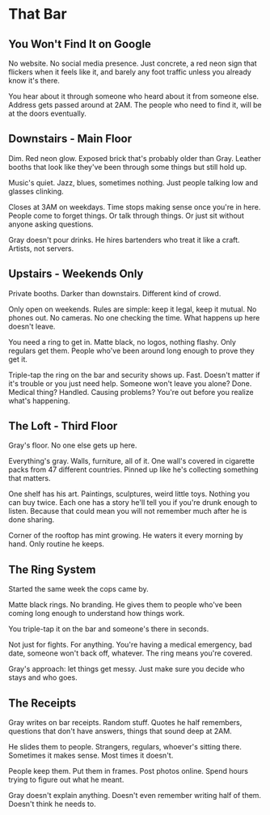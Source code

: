 # That Bar

## You Won't Find It on Google
No website. No social media presence. Just concrete, a red neon sign that flickers when it feels like it, and barely any foot traffic unless you already know it's there.

You hear about it through someone who heard about it from someone else. Address gets passed around at 2AM. The people who need to find it, will be at the doors eventually.

## Downstairs - Main Floor
Dim. Red neon glow. Exposed brick that's probably older than Gray. Leather booths that look like they've been through some things but still hold up.

Music's quiet. Jazz, blues, sometimes nothing. Just people talking low and glasses clinking.

Closes at 3AM on weekdays. Time stops making sense once you're in here. People come to forget things. Or talk through things. Or just sit without anyone asking questions.

Gray doesn't pour drinks. He hires bartenders who treat it like a craft. Artists, not servers.

## Upstairs - Weekends Only
Private booths. Darker than downstairs. Different kind of crowd.

Only open on weekends. Rules are simple: keep it legal, keep it mutual. No phones out. No cameras. No one checking the time. What happens up here doesn't leave.

You need a ring to get in. Matte black, no logos, nothing flashy. Only regulars get them. People who've been around long enough to prove they get it.

Triple-tap the ring on the bar and security shows up. Fast. Doesn't matter if it's trouble or you just need help. Someone won't leave you alone? Done. Medical thing? Handled. Causing problems? You're out before you realize what's happening.

## The Loft - Third Floor
Gray's floor. No one else gets up here.

Everything's gray. Walls, furniture, all of it. One wall's covered in cigarette packs from 47 different countries. Pinned up like he's collecting something that matters.

One shelf has his art. Paintings, sculptures, weird little toys. Nothing you can buy twice. Each one has a story he'll tell you if you're drunk enough to listen. Because that could mean you will not remember much after he is done sharing.

Corner of the rooftop has mint growing. He waters it every morning by hand. Only routine he keeps.

## The Ring System
Started the same week the cops came by.

Matte black rings. No branding. He gives them to people who've been coming long enough to understand how things work.

You triple-tap it on the bar and someone's there in seconds.

Not just for fights. For anything. You're having a medical emergency, bad date, someone won't back off, whatever. The ring means you're covered.

Gray's approach: let things get messy. Just make sure you decide who stays and who goes.

## The Receipts
Gray writes on bar receipts. Random stuff. Quotes he half remembers, questions that don't have answers, things that sound deep at 2AM.

He slides them to people. Strangers, regulars, whoever's sitting there. Sometimes it makes sense. Most times it doesn't.

People keep them. Put them in frames. Post photos online. Spend hours trying to figure out what he meant.

Gray doesn't explain anything. Doesn't even remember writing half of them. Doesn't think he needs to.